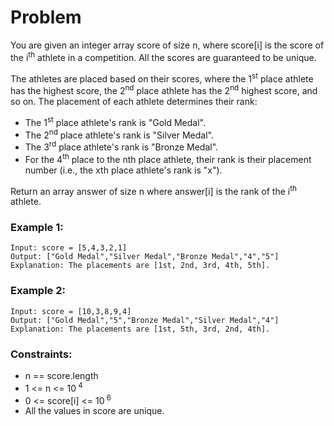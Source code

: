 # Problem

You are given an integer array score of size n, where score[i] is the score of the i<sup>th</sup> athlete in a competition. All the scores are guaranteed to be unique.

The athletes are placed based on their scores, where the 1<sup>st</sup> place athlete has the highest score, the 2<sup>nd</sup> place athlete has the 2<sup>nd</sup> highest score, and so on. The placement of each athlete determines their rank:

- The 1<sup>st</sup> place athlete's rank is "Gold Medal".
- The 2<sup>nd</sup> place athlete's rank is "Silver Medal".
- The 3<sup>rd</sup> place athlete's rank is "Bronze Medal".
- For the 4<sup>th</sup> place to the nth place athlete, their rank is their placement number (i.e., the xth place athlete's rank is "x").

Return an array answer of size n where answer[i] is the rank of the i<sup>th</sup> athlete.

### Example 1:

```
Input: score = [5,4,3,2,1]
Output: ["Gold Medal","Silver Medal","Bronze Medal","4","5"]
Explanation: The placements are [1st, 2nd, 3rd, 4th, 5th].
```

### Example 2:

```
Input: score = [10,3,8,9,4]
Output: ["Gold Medal","5","Bronze Medal","Silver Medal","4"]
Explanation: The placements are [1st, 5th, 3rd, 2nd, 4th].
```

### Constraints:

- n == score.length
- 1 <= n <= 10<sup> 4 </sup>
- 0 <= score[i] <= 10<sup> 6 </sup >
- All the values in score are unique.
